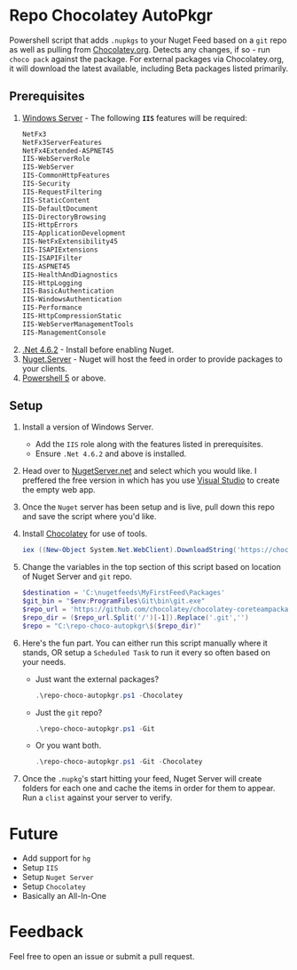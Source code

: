 # Repo Chocolatey AutoPkgr

Powershell script that adds `.nupkgs` to your Nuget Feed based on a `git` repo as well as pulling from [Chocolatey.org](https://chocolatey.org/). Detects any changes, if so - run `choco pack` against the package. For external packages via Chocolatey.org, it will download the latest available, including Beta packages listed primarily.

## Prerequisites

1. [Windows Server](https://www.microsoft.com/en-us/cloud-platform/windows-server) - The following **`IIS`** features will be required:
    ```Powershell
    NetFx3
    NetFx3ServerFeatures
    NetFx4Extended-ASPNET45
    IIS-WebServerRole
    IIS-WebServer
    IIS-CommonHttpFeatures
    IIS-Security
    IIS-RequestFiltering
    IIS-StaticContent
    IIS-DefaultDocument
    IIS-DirectoryBrowsing
    IIS-HttpErrors
    IIS-ApplicationDevelopment
    IIS-NetFxExtensibility45
    IIS-ISAPIExtensions
    IIS-ISAPIFilter
    IIS-ASPNET45
    IIS-HealthAndDiagnostics
    IIS-HttpLogging
    IIS-BasicAuthentication
    IIS-WindowsAuthentication
    IIS-Performance
    IIS-HttpCompressionStatic
    IIS-WebServerManagementTools
    IIS-ManagementConsole
    ```
2. [.Net 4.6.2](https://www.microsoft.com/en-us/download/details.aspx?id=53344) - Install before enabling Nuget.
3. [Nuget.Server](https://www.nuget.org/packages/NuGet.Server/) - Nuget will host the feed in order to provide packages to your clients.
4. [Powershell 5](https://www.microsoft.com/en-us/download/details.aspx?id=54616) or above.

## Setup

1. Install a version of Windows Server.
    - Add the `IIS` role along with the features listed in prerequisites.
    - Ensure `.Net 4.6.2` and above is installed.

2. Head over to [NugetServer.net](http://nugetserver.net/) and select which you would like. I
preffered the free version in which has you use [Visual Studio](https://www.visualstudio.com/) to
create the empty web app.

3. Once the `Nuget` server has been setup and is live, pull down this repo and save the script where you'd like.

4. Install [Chocolatey](https://chocolatey.org/install) for use of tools.
    ```Powershell
    iex ((New-Object System.Net.WebClient).DownloadString('https://chocolatey.org/install.ps1'))
    ```

5. Change the variables in the top section of this script based on location of Nuget Server and `git` repo.
    ```Powershell
    $destination = 'C:\nugetfeeds\MyFirstFeed\Packages'
    $git_bin = "$env:ProgramFiles\Git\bin\git.exe"
    $repo_url = 'https://github.com/chocolatey/chocolatey-coreteampackages.git'
    $repo_dir = ($repo_url.Split('/')[-1]).Replace('.git','')
    $repo = "C:\repo-choco-autopkgr\$($repo_dir)"
    ```

6. Here's the fun part. You can either run this script manually where it stands, OR setup a `Scheduled Task` to run it every so often based on your needs.
    - Just want the external packages?
        ```Powershell
        .\repo-choco-autopkgr.ps1 -Chocolatey
        ```
    - Just the `git` repo?
        ```Powershell
        .\repo-choco-autopkgr.ps1 -Git
        ```
    - Or you want both.
        ```Powershell
        .\repo-choco-autopkgr.ps1 -Git -Chocolatey
        ```

7. Once the `.nupkg`'s start hitting your feed, Nuget Server will create folders for each one and cache the items in order for them to appear. Run a `clist` against your server to verify.

# Future

- Add support for `hg`
- Setup `IIS`
- Setup `Nuget Server`
- Setup `Chocolatey`
- Basically an All-In-One

# Feedback

Feel free to open an issue or submit a pull request.
